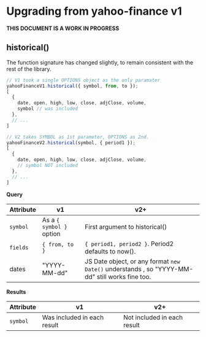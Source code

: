 # Upgrading from yahoo-finance v1

**THIS DOCUMENT IS A WORK IN PROGRESS**

## historical()

The function signature has changed slightly, to remain consistent with the
rest of the library.

```js
// V1 took a single OPTIONS object as the only paramater
yahooFinanceV1.historical({ symbol, from, to });
[
  {
    date, open, high, low, close, adjClose, volume,
    symbol // was included
  },
  // ...
]

// V2 takes SYMBOL as 1st parameter, OPTIONS as 2nd.
yahooFinanceV2.historical(symbol, { period1 });
[
  {
    date, open, high, low, close, adjClose, volume,
    // symbol NOT included
  },
  // ...
]
```

**Query**

| Attribute     | v1                       | v2+                              |
| ------------- | ------------------------ | -------------------------------- |
| `symbol`      | As a `{ symbol }` option | First argument to historical()   |
| `fields`      | `{ from, to }`           | `{ period1, period2 }`.  Period2 defaults to now().
| dates         | "YYYY-MM-dd"             | JS Date object, or any format `new Date()` understands , so "YYYY-MM-dd" still works fine too.

**Results**

| Attribute     | v1                       | v2+                              |
| ------------- | ------------------------ | -------------------------------- |
| `symbol`      | Was included in each result | Not included in each result   |
